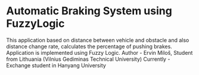 # Automatic Braking System using FuzzyLogic
This application based on distance between vehicle and obstacle and also distance change rate, calculates the percentage of pushing brakes.
Application is implemented using Fuzzy Logic.
Author - Ervin Miloš, Student from Lithuania (Vilnius Gediminas Technical University)
Currently - Exchange student in Hanyang University

